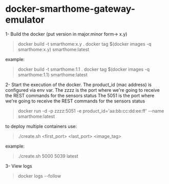# docker-smarthome-gateway-emulator

1- Build the docker
(put version in major.minor form->  x.y)
> docker build -t smarthome:x.y .
> docker tag $(docker images -q smarthome:x.y) smarthome:latest

example:
> docker build -t smarthome:1.1 .
> docker tag $(docker images -q smarthome:1.1) smarthome:latest

2- Start the execution of the docker. The product_id (mac address) is configured via env var. 
The zzzz is the port where we're going to receive the REST commands for the sensors status
The 5051 is the port where we're going to receive the REST commands for the sensors status
> docker run -d -p zzzz:5051 -e product_id='aa:bb:cc:dd:ee:ff' --name <name> smarthome:latest 

to deploy multiple containers use:
> ./create.sh <first_port> <last_port> <image_tag>

example:
>./create.sh 5000 5039 latest

3- View logs
> docker logs --follow <name>
